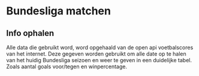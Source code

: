 # Bundesliga matchen
## Info ophalen
Alle data die gebruikt word, word opgehaald van de open api voetbalscores van het internet. Deze gegeven worden gebruikt om alle date op te halen van het huidig Bundesliga seizoen en weer te geven in een duidelijke tabel. Zoals aantal goals voor/tegen en winpercentage.
